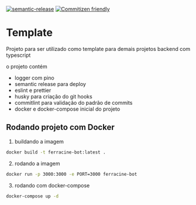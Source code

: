 [![semantic-release](https://img.shields.io/badge/%20%20%F0%9F%93%A6%F0%9F%9A%80-semantic--release-e10079.svg)](https://github.com/semantic-release/semantic-release)
[![Commitizen friendly](https://img.shields.io/badge/commitizen-friendly-brightgreen.svg)](http://commitizen.github.io/cz-cli/)

# Template

Projeto para ser utilizado como template para demais projetos backend com typescript

o projeto contém

- logger com pino
- semantic release para deploy
- eslint e prettier
- husky para criação do git hooks
- commitlint para validação do padrão de commits
- docker e docker-compose inicial do projeto

## Rodando projeto com Docker

1. buildando a imagem

```bash
docker build -t ferracine-bot:latest .
```

2. rodando a imagem

```bash
docker run -p 3000:3000 -e PORT=3000 ferracine-bot
```

3. rodando com docker-compose

```bash
docker-compose up -d
```
